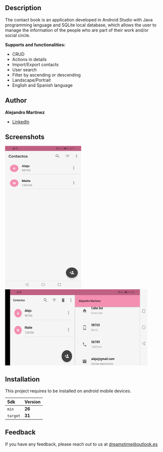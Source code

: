 ## Description

The contact book is an application developed in Android Studio with Java programming language and SQLite local database, which allows the user to manage the information of the people who are part of their work and/or social circle.

**Supports and functionalities:**

* CRUD
* Actions in details
* Import/Export contacts
* User search
* Filter by ascending or descending
* Landscape/Portrait
* English and Spanish language

## Author

**Alejandro Martinez**

* [LinkedIn](https://www.linkedin.com/in/diego-alejandro-martinez-espinosa-571086134)

## Screenshots 
<img src="images/Portrait.jpg" width="250" height="468" />
<img src="images/Landscape.jpg" width="468" height="250" />

## Installation

This project requires to be installed on android mobile devices. 

| Sdk      | Version      |
| :------- | :----------- |
| `min`    | **26**       |
| `target` | **31**       |

## Feedback

If you have any feedback, please reach out to us at dreamstime@outlook.es

